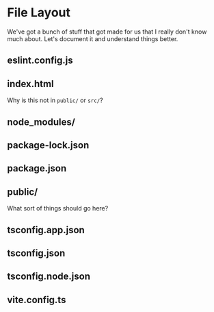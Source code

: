 # File Layout

We've got a bunch of stuff that got made for us that I really don't know much
about. Let's document it and understand things better.

## eslint.config.js

## index.html

Why is this not in `public/` or `src/`?

## node_modules/

## package-lock.json

## package.json

## public/

What sort of things should go here?

## tsconfig.app.json

## tsconfig.json

## tsconfig.node.json

## vite.config.ts
